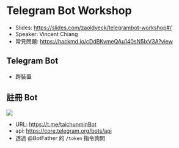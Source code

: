 # Telegram Bot Workshop

* Slides: https://slides.com/zaoldyeck/telegrambot-workshop#/
* Speaker: Vincent Chiang
* 常見問題: https://hackmd.io/cDdBKvmeQAu140sN5lxV3A?view

## Telegram Bot

* 跨裝置

## 註冊 Bot

![](https://i.imgur.com/1IYI0pU.png)

* URL: https://t.me/taichunminBot
* api: https://core.telegram.org/bots/api
* 透過 @BotFather 的 `/token` 指令詢問